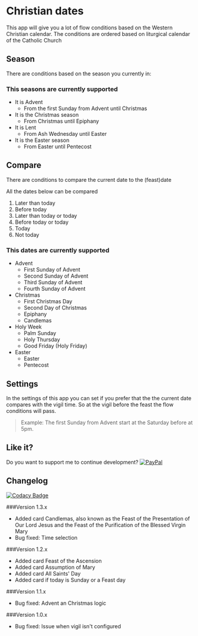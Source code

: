 # Christian dates

This app will give you a lot of flow conditions based on the Western Christian calendar.
The conditions are ordered based on liturgical calendar of the Catholic Church

## Season
There are conditions based on the season you currently in:

### This seasons are currently supported
* It is Advent
  - From the first Sunday from Advent until Christmas
* It is the Christmas season
  - From Christmas until Epiphany
* It is Lent
  - From Ash Wednesday until Easter
* It is the Easter season
  - From Easter until Pentecost

## Compare
There are conditions to compare the current date to the (feast)date

All the dates below can be compared
1. Later than today
2. Before today
3. Later than today or today
4. Before today or today
5. Today
6. Not today

### This dates are currently supported

* Advent
  - First Sunday of Advent
  - Second Sunday of Advent
  - Third Sunday of Advent
  - Fourth Sunday of Advent
* Christmas
  - First Christmas Day
  - Second Day of Christmas
  - Epiphany
  - Candlemas
* Holy Week
  - Palm Sunday
  - Holy Thursday
  - Good Friday (Holy Friday)
* Easter
  - Easter
  - Pentecost

## Settings
In the settings of this app you can set if you prefer that the the current date compares with the vigil time.
So at the vigil before the feast the flow conditions will pass.
> Example: The first Sunday from Advent start at the Saturday before at 5pm.

## Like it?

Do you want to support me to continue development?
[![PayPal](https://www.paypalobjects.com/webstatic/en_US/i/btn/png/blue-pill-paypal-34px.png)](https://www.paypal.me/kerkenit)

## Changelog
[![Codacy Badge](https://api.codacy.com/project/badge/Grade/2d9bcf5c47e643bb9f5c2e6acc23ac9c)](https://app.codacy.com/app/kerkenit/nl.kerkenit.christiandates?utm_source=github.com&utm_medium=referral&utm_content=kerkenit/nl.kerkenit.christiandates&utm_campaign=badger)

###Version 1.3.x
* Added card Candlemas, also known as the Feast of the Presentation of Our Lord Jesus and the Feast of the Purification of the Blessed Virgin Mary
* Bug fixed: Time selection

###Version 1.2.x
* Added card Feast of the Ascension
* Added card Assumption of Mary
* Added card All Saints' Day
* Added card if today is Sunday or a Feast day

###Version 1.1.x
* Bug fixed: Advent an Christmas logic


###Version 1.0.x
* Bug fixed: Issue when vigil isn't configured
